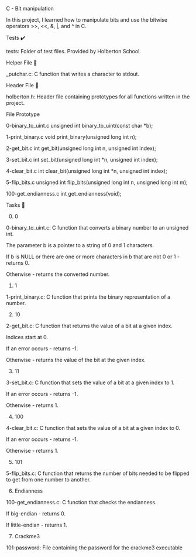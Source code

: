 C - Bit manipulation

In this project, I learned how to manipulate bits and use the bitwise operators >>, <<, &, |, and ^ in C.



Tests ✔️

tests: Folder of test files. Provided by Holberton School.

Helper File 🙌

_putchar.c: C function that writes a character to stdout.

Header File 📁

holberton.h: Header file containing prototypes for all functions written in the project.

File	Prototype

0-binary_to_uint.c	unsigned int binary_to_uint(const char *b);

1-print_binary.c	void print_binary(unsigned long int n);

2-get_bit.c	int get_bit(unsigned long int n, unsigned int index);

3-set_bit.c	int set_bit(unsigned long int *n, unsigned int index);

4-clear_bit.c	int clear_bit(unsigned long int *n, unsigned int index);

5-flip_bits.c	unsigned int flip_bits(unsigned long int n, unsigned long int m);

100-get_endianness.c	int get_endianness(void);

Tasks 📃

0. 0



0-binary_to_uint.c: C function that converts a binary number to an unsigned int.

The parameter b is a pointer to a string of 0 and 1 characters.

If b is NULL or there are one or more characters in b that are not 0 or 1 - returns 0.

Otherwise - returns the converted number.

1. 1



1-print_binary.c: C function that prints the binary representation of a number.

2. 10



2-get_bit.c: C function that returns the value of a bit at a given index.

Indices start at 0.

If an error occurs - returns -1.

Otherwise - returns the value of the bit at the given index.

3. 11



3-set_bit.c: C function that sets the value of a bit at a given index to 1.

If an error occurs - returns -1.

Otherwise - returns 1.

4. 100



4-clear_bit.c: C function that sets the value of a bit at a given index to 0.

If an error occurs - returns -1.

Otherwise - returns 1.

5. 101



5-flip_bits.c: C function that returns the number of bits needed to be flipped to get from one number to another.

6. Endianness



100-get_endianness.c: C function that checks the endianness.

If big-endian - returns 0.

If little-endian - returns 1.

7. Crackme3



101-password: File containing the password for the crackme3 executable
